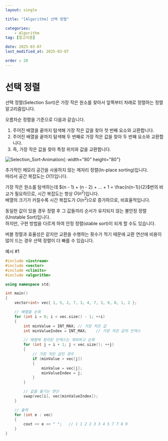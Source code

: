 ```yaml
---
layout: single

title: "[Algorithm] 선택 정렬"

categories:
    - Algorithm
tag: [알고리즘]

date: 2025-03-07
last_modified_at: 2025-03-07

order : 20
---
```


# 선택 정렬

선택 정렬(Selection Sort)은 가장 작은 원소를 찾아서 앞쪽부터 차례로 정렬하는 정렬 알고리즘입니다.

오름차순 정렬을 기준으로 다음과 같습니다.  
1. 주어진 배열을 끝까지 탐색해 가장 작은 값을 찾아 첫 번째 요소와 교환합니다.
2. 주어진 배열을 끝까지 탐색해 두 번째로 가장 작은 값을 찾아 두 번째 요소와 교환합니다.
3. 즉, 가장 작은 값을 찾아 특정 위치와 값을 교환합니다.

![Selection_Sort-Animation]({{site.url}}/images/Algorithm/2025-03-07-Selection_Sort/Selection_Sort-Animation.gif){: width="80" height="80"}

추가적인 메모리 공간을 사용하지 않는 제자리 정렬(In-place sorting)입니다.  
따라서 공간 복잡도는 $O(1)$입니다.

가장 작은 원소를 탐색하는데 $(n - 1) + (n - 2) + ... + 1 = \frac{n(n-1)}{2}$번의 비교가 필요하므로, 시간 복잡도는 항상 $O(n^2)$입니다.  
배열의 크기가 커질수록 시간 복잡도가 $O(n^2)$으로 증가하므로, 비효율적입니다.

동일한 값이 있을 경우 정렬 후 그 값들끼리 순서가 유지되지 않는 불안정 정렬(Unstable Sort)입니다.  
하지만, 구현 방법을 다르게 하여 안정 정렬(stable sort)이 되게 할 수도 있습니다.

버블 정렬과 효율성은 같지만 교환을 수행하는 횟수가 적기 때문에 교환 연산에 비용이 많이 드는 경우 선택 정렬이 더 빠를 수 있습니다.

예시 #1  
```cpp
#include <iostream>
#include <vector>
#include <climits>
#include <algorithm>

using namespace std;

int main()
{
    vector<int> vec{ 1, 5, 2, 7, 3, 4, 7, 3, 9, 8, 1, 2 };

    // 배열을 순회
    for (int i = 0; i < vec.size() - 1; ++i)
    {
        int minValue = INT_MAX; // 가장 작은 값
        int minValueIndex = INT_MAX;    // 가장 작은 값의 인덱스

        // 배열에 정리된 인덱스는 제외하고 순회
        for (int j = i + 1; j < vec.size(); ++j)
        {
            // 가장 작은 값인 경우
            if (minValue > vec[j])
            {
                minValue = vec[j];
                minValueIndex = j;
            }
        }

        // 값을 옮기는 연산
        swap(vec[i], vec[minValueIndex]);
    }

    // 출력
    for (int e : vec)
    {
        cout << e << " ";   // 1 1 2 2 3 3 4 5 7 7 8 9
    }
}
```